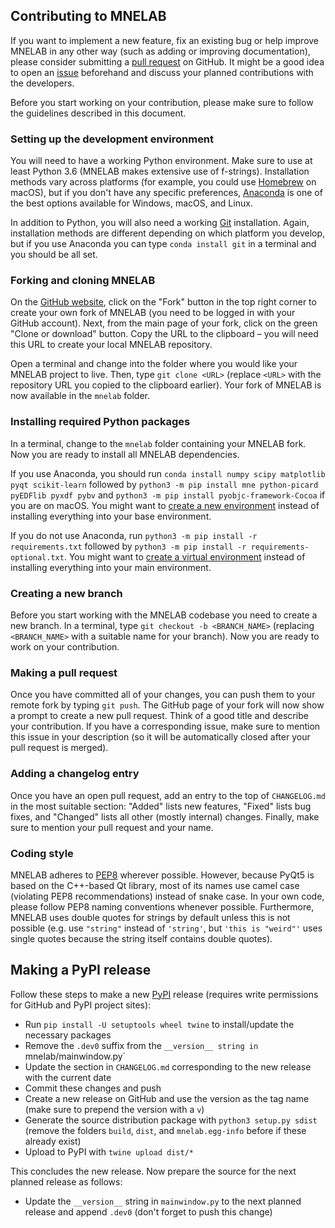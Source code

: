 ## Contributing to MNELAB
If you want to implement a new feature, fix an existing bug or help improve MNELAB in any other way (such as adding or improving documentation), please consider submitting a [pull request](https://github.com/cbrnr/mnelab/pulls) on GitHub. It might be a good idea to open an [issue](https://github.com/cbrnr/mnelab/issues) beforehand and discuss your planned contributions with the developers.

Before you start working on your contribution, please make sure to follow the guidelines described in this document.


### Setting up the development environment
You will need to have a working Python environment. Make sure to use at least Python 3.6 (MNELAB makes extensive use of f-strings). Installation methods vary across platforms (for example, you could use [Homebrew](https://brew.sh/) on macOS), but if you don't have any specific preferences, [Anaconda](https://www.anaconda.com/) is one of the best options available for Windows, macOS, and Linux.

In addition to Python, you will also need a working [Git](https://git-scm.com/) installation. Again, installation methods are different depending on which platform you develop, but if you use Anaconda you can type `conda install git` in a terminal and you should be all set.

### Forking and cloning MNELAB
On the [GitHub website](https://github.com/cbrnr/mnelab), click on the "Fork" button in the top right corner to create your own fork of MNELAB (you need to be logged in with your GitHub account). Next, from the main page of your fork, click on the green "Clone or download" button. Copy the URL to the clipboard &ndash; you will need this URL to create your local MNELAB repository.

Open a terminal and change into the folder where you would like your MNELAB project to live. Then, type `git clone <URL>` (replace `<URL>` with the repository URL you copied to the clipboard earlier). Your fork of MNELAB is now available in the `mnelab` folder.

### Installing required Python packages
In a terminal, change to the `mnelab` folder containing your MNELAB fork. Now you are ready to install all MNELAB dependencies.

If you use Anaconda, you should run `conda install numpy scipy matplotlib pyqt scikit-learn` followed by `python3 -m pip install mne python-picard pyEDFlib pyxdf pybv` and `python3 -m pip install pyobjc-framework-Cocoa` if you are on macOS. You might want to [create a new environment](https://docs.conda.io/projects/conda/en/latest/user-guide/tasks/manage-environments.html#creating-an-environment-with-commands) instead of installing everything into your base environment.

If you do not use Anaconda, run `python3 -m pip install -r requirements.txt` followed by `python3 -m pip install -r requirements-optional.txt`. You might want to [create a virtual environment](https://docs.python.org/3/library/venv.html#creating-virtual-environments) instead of installing everything into your main environment.

### Creating a new branch
Before you start working with the MNELAB codebase you need to create a new branch. In a terminal, type `git checkout -b <BRANCH_NAME>` (replacing `<BRANCH_NAME>` with a suitable name for your branch). Now you are ready to work on your contribution.

### Making a pull request
Once you have committed all of your changes, you can push them to your remote fork by typing `git push`. The GitHub page of your fork will now show a prompt to create a new pull request. Think of a good title and describe your contribution. If you have a corresponding issue, make sure to mention this issue in your description (so it will be automatically closed after your pull request is merged).

### Adding a changelog entry
Once you have an open pull request, add an entry to the top of `CHANGELOG.md` in the most suitable section: "Added" lists new features, "Fixed" lists bug fixes, and "Changed" lists all other (mostly internal) changes. Finally, make sure to mention your pull request and your name.

### Coding style
MNELAB adheres to [PEP8](https://www.python.org/dev/peps/pep-0008/) wherever possible. However, because PyQt5 is based on the C++-based Qt library, most of its names use camel case (violating PEP8 recommendations) instead of snake case. In your own code, please follow PEP8 naming conventions whenever possible. Furthermore, MNELAB uses double quotes for strings by default unless this is not possible (e.g. use `"string"` instead of `'string'`, but `'this is "weird"'` uses single quotes because the string itself contains double quotes).

## Making a PyPI release
Follow these steps to make a new [PyPI](https://pypi.org/project/mnelab/) release (requires write permissions for GitHub and PyPI project sites):

- Run `pip install -U setuptools wheel twine` to install/update the necessary packages
- Remove the `.dev0` suffix from the `__version__ string in `mnelab/mainwindow.py`
- Update the section in `CHANGELOG.md` corresponding to the new release with the current date
- Commit these changes and push
- Create a new release on GitHub and use the version as the tag name (make sure to prepend the version with a `v`)
- Generate the source distribution package with `python3 setup.py sdist` (remove the folders `build`, `dist`, and `mnelab.egg-info` before if these already exist)
- Upload to PyPI with `twine upload dist/*`

This concludes the new release. Now prepare the source for the next planned release as follows:

- Update the `__version__` string in `mainwindow.py` to the next planned release and append `.dev0` (don't forget to push this change)
